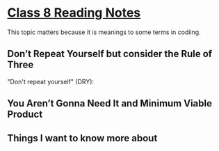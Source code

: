 # [Class 8 Reading Notes](https://github.com/snur206/reading-notes/blob/main/401/class8notes.md)

This topic matters because it is meanings to some terms in codiing.

## Don’t Repeat Yourself but consider the Rule of Three

"Don't repeat yourself" (DRY):

## You Aren’t Gonna Need It and Minimum Viable Product



## Things I want to know more about

